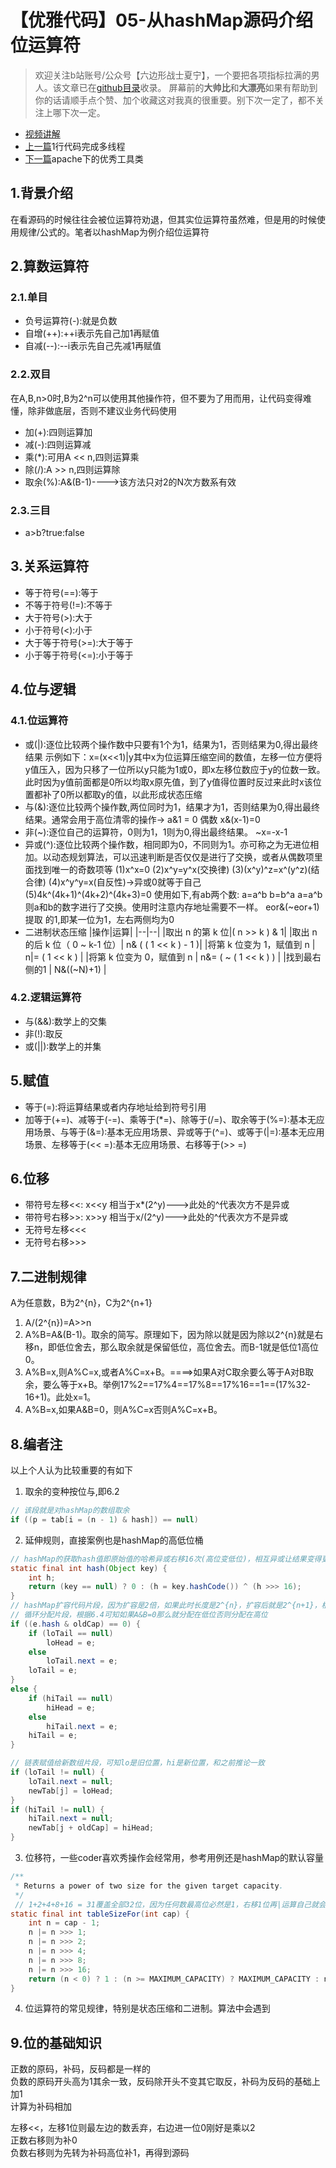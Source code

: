 # 【优雅代码】05-从hashMap源码介绍位运算符
> 欢迎关注b站账号/公众号【六边形战士夏宁】，一个要把各项指标拉满的男人。该文章已在[github目录](https://github.com/edanlx/SealBook/blob/master/catalogue/wechat.md)收录。
屏幕前的**大帅比**和**大漂亮**如果有帮助到你的话请顺手点个赞、加个收藏这对我真的很重要。别下次一定了，都不关注上哪下次一定。
* [视频讲解](https://www.bilibili.com/video/BV1HL411V7ba/)  
* [上一篇](./04thread.md)1行代码完成多线程
* [下一篇](./06apacheUtils.md)apache下的优秀工具类

## 1.背景介绍
在看源码的时候往往会被位运算符劝退，但其实位运算符虽然难，但是用的时候使用规律/公式的。笔者以hashMap为例介绍位运算符
## 2.算数运算符
### 2.1.单目
* 负号运算符(-):就是负数
* 自增(++):++i表示先自己加1再赋值
* 自减(--):--i表示先自己先减1再赋值
### 2.2.双目
在A,B,n>0时,B为2^n可以使用其他操作符，但不要为了用而用，让代码变得难懂，除非做底层，否则不建议业务代码使用
* 加(+):四则运算加
* 减(-):四则运算减
* 乘(*):可用A << n,四则运算乘
* 除(/):A >> n,四则运算除
* 取余(%):A&(B-1)---->该方法只对2的N次方数系有效
### 2.3.三目
* a>b?true:false
## 3.关系运算符
* 等于符号(==):等于
* 不等于符号(!=):不等于
* 大于符号(>):大于
* 小于符号(<):小于
* 大于等于符号(>=):大于等于
* 小于等于符号(<=):小于等于
## 4.位与逻辑
### 4.1.位运算符
* 或(|):逐位比较两个操作数中只要有1个为1，结果为1，否则结果为0,得出最终结果
  示例如下：x=(x<<1)|y其中x为位运算压缩空间的数值，左移一位方便将y值压入，因为只移了一位所以y只能为1或0，即x左移位数应于y的位数一致。此时因为y值前面都是0所以均取x原先值，到了y值得位置时反过来此时x该位置都补了0所以都取y的值，以此形成状态压缩
* 与(&):逐位比较两个操作数,两位同时为1，结果才为1，否则结果为0,得出最终结果。通常会用于高位清零的操作-> a&1  = 0 偶数
    x&(x-1)=0
* 非(~):逐位自己的运算符，0则为1，1则为0,得出最终结果。
    ~x=-x-1
* 异或(^):逐位比较两个操作数，相同即为0，不同则为1。亦可称之为无进位相加。以动态规划算法，可以迅速判断是否仅仅是进行了交换，或者从偶数项里面找到唯一的奇数项等
    (1)x^x=0
    (2)x^y=y^x(交换律)
    (3)(x^y)^z=x^(y^z)(结合律)
    (4)x^y^y=x(自反性)->异或0就等于自己
    (5)4k^(4k+1)^(4k+2)^(4k+3)=0
    使用如下,有ab两个数:
    a=a^b
    b=b^a
    a=a^b
    则a和b的数字进行了交换。使用时注意内存地址需要不一样。
    eor&(~eor+1)提取  的1,即某一位为1，左右两侧均为0
* 二进制状态压缩
|操作|运算|
|--|--|
|取出 n 的第 k 位|( n >> k ) & 1|
|取出 n 的后 k 位（ 0 ~ k-1 位）|  n& ( ( 1 << k ) - 1 )|
|将第 k 位变为 1，赋值到 n  | n\|= ( 1 << k ) |
|将第 k 位变为 0，赋值到 n  |  n&= ( ~ ( 1 << k ) )  |
|找到最右侧的1  |  N&((~N)+1) |

### 4.2.逻辑运算符
* 与(&&):数学上的交集
* 非(!):取反
* 或(||):数学上的并集
## 5.赋值
* 等于(=):将运算结果或者内存地址给到符号引用
* 加等于(+=)、减等于(-=)、乘等于(*=)、除等于(/=)、取余等于(%=):基本无应用场景、与等于(&=):基本无应用场景、异或等于(^=)、或等于(|=):基本无应用场景、左移等于(<< =):基本无应用场景、右移等于(>> =)
## 6.位移
* 带符号左移<<: x<<y 相当于x*(2^y)--->此处的^代表次方不是异或
* 带符号右移>>: x>>y 相当于x/(2^y)--->此处的^代表次方不是异或
* 无符号左移<<<
* 无符号右移>>>

## 7.二进制规律
A为任意数，B为2^{n}，C为2^{n+1}
1. A/(2^{n})=A>>n
2. A%B=A&(B-1)。取余的简写。原理如下，因为除以就是因为除以2^{n}就是右移n，即低位舍去，那么取余就是保留低位，高位舍去。而B-1就是低位1高位0。
3. A%B=x,则A%C=x,或者A%C=x+B。====>如果A对C取余要么等于A对B取余，要么等于x+B。举例17%2==17%4==17%8==17%16==1==(17%32-16+1)。此处x=1。
4. A%B=x,如果A&B=0，则A%C=x否则A%C=x+B。

## 8.编者注
以上个人认为比较重要的有如下
1. 取余的变种按位与,即6.2
```java
// 该段就是对hashMap的数组取余
if ((p = tab[i = (n - 1) & hash]) == null)
```
2. 延伸规则，直接案例也是hashMap的高低位桶
```java
// hashMap的获取hash值即原始值的哈希异或右移16次(高位变低位)，相互异或让结果变得更加随机
static final int hash(Object key) {
    int h;
    return (key == null) ? 0 : (h = key.hashCode()) ^ (h >>> 16);
}
// hashMap扩容代码片段，因为扩容是2倍，如果此时长度是2^{n}，扩容后就是2^{n+1}，根据6.3可知扩容后要么是原先位置要么是原先位置加2^{n}原先数组长度
// 循环分配片段，根据6.4可知如果A&B=0那么就分配在低位否则分配在高位
if ((e.hash & oldCap) == 0) {
    if (loTail == null)
        loHead = e;
    else
        loTail.next = e;
    loTail = e;
}
else {
    if (hiTail == null)
        hiHead = e;
    else
        hiTail.next = e;
    hiTail = e;
}

// 链表赋值给新数组片段，可知lo是旧位置，hi是新位置，和之前推论一致
if (loTail != null) {
    loTail.next = null;
    newTab[j] = loHead;
}
if (hiTail != null) {
    hiTail.next = null;
    newTab[j + oldCap] = hiHead;
}
```
3. 位移符，一些coder喜欢秀操作会经常用，参考用例还是hashMap的默认容量
```java
/**
 * Returns a power of two size for the given target capacity.
 */
 // 1+2+4+8+16 = 31覆盖全部32位，因为任何数最高位必然是1，右移1位再|运算自己就会导致第2位变成1。依次类推就会变成低位全是1的数+1变成2^n
static final int tableSizeFor(int cap) {
    int n = cap - 1;
    n |= n >>> 1;
    n |= n >>> 2;
    n |= n >>> 4;
    n |= n >>> 8;
    n |= n >>> 16;
    return (n < 0) ? 1 : (n >= MAXIMUM_CAPACITY) ? MAXIMUM_CAPACITY : n + 1;
}
```
4. 位运算符的常见规律，特别是状态压缩和二进制。算法中会遇到
## 9.位的基础知识
正数的原码，补码，反码都是一样的  
负数的原码开头高为1其余一致，反码除开头不变其它取反，补码为反码的基础上加1  
计算为补码相加  

左移<<，左移1位则最左边的数丢弃，右边进一位0刚好是乘以2  
正数右移则为补0  
负数右移则为先转为补码高位补1，再得到源码  

